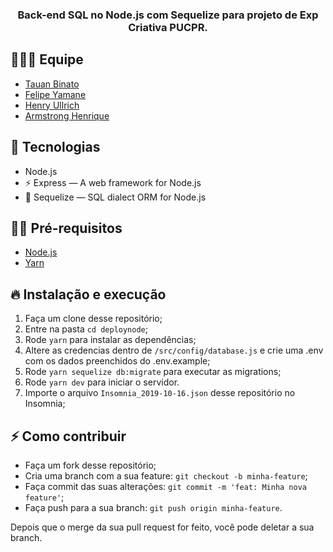 
<h3 align="center">
  Back-end SQL no Node.js com Sequelize para projeto de Exp Criativa PUCPR.
</h3>

## 👨🏼‍💻 Equipe

- [Tauan Binato](https://github.com/tauanbinato)
- [Felipe Yamane](https://github.com/felipeyamane)
- [Henry Ullrich](https://github.com/Hinkien)
- [Armstrong Henrique](https://github.com/zArmsSlayer)

## 🚀 Tecnologias 

- Node.js
- ⚡ Express — A web framework for Node.js
- 💾 Sequelize — SQL dialect ORM for Node.js

## ✋🏻 Pré-requisitos

- [Node.js](https://nodejs.org/en/)
- [Yarn](https://yarnpkg.com/pt-BR/docs/install)

## 🔥 Instalação e execução

1. Faça um clone desse repositório;
2. Entre na pasta `cd deploynode`;
3. Rode `yarn` para instalar as dependências;
4. Altere as credencias dentro de `/src/config/database.js` e crie uma .env com os dados preenchidos do .env.example;
5. Rode `yarn sequelize db:migrate` para executar as migrations;
6. Rode `yarn dev` para iniciar o servidor.
7. Importe o arquivo `Insomnia_2019-10-16.json` desse repositório no Insomnia;

## ⚡️ Como contribuir

- Faça um fork desse repositório;
- Cria uma branch com a sua feature: `git checkout -b minha-feature`;
- Faça commit das suas alterações: `git commit -m 'feat: Minha nova feature'`;
- Faça push para a sua branch: `git push origin minha-feature`.

Depois que o merge da sua pull request for feito, você pode deletar a sua branch.

